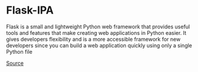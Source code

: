 # Flask-IPA

Flask is a small and lightweight Python web framework that provides useful tools and features that make creating web applications in Python easier. 
It gives developers flexibility and is a more accessible framework for new developers since you can build a web application quickly using only a single Python file

[Source](https://www.digitalocean.com/community/tutorials/how-to-make-a-web-application-using-flask-in-python-3)

